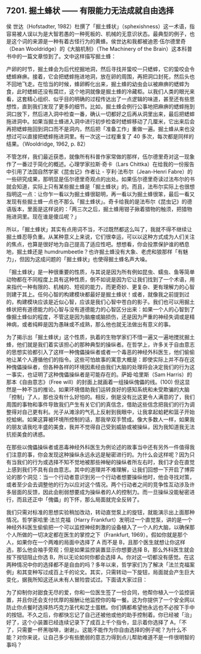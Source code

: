 ## 7201. 掘土蜂状 —— 有限能力无法成就自由选择

侯 世达（Hofstadter, 1982）杜撰了「掘土蜂状」（sphexishness）这一术语，指容易被人误以为是大智若愚的一种死板的、机械的无意识状态。最典型的例子，也是这个词的来源是一种有着古怪行为的黄蜂。侯世达和我都被迪恩·伍尔德里奇（Dean Wooldridge）的《大脑机制》（The Machinery of the Brain）这本科普书中的一篇文章惊到了。文中这样描写掘土蜂：

产卵的时节，掘土蜂会为后代挖掘地洞，然后寻找并蛰咬一只蟋蟀，它的蛰咬会令蟋蟀麻痹。接着，它会把蟋蟀拖进地洞，放在卵的周围，再把洞口封死，然后头也不回地飞走。在恰当的时候，蜂卵孵化出来，掘土蜂的幼虫会以被麻痹的蟋蟀为食，此时蟋蟀还没有腐烂，这个地洞就像是掘土蜂的冷藏柜。以我们人类的眼光来看，这套精心组织、似乎目的明确的过程传达出了一点逻辑的味道，甚至还有些思想性，直到我们发现了更多的细节。比如，掘土蜂会例行公事地把麻痹的蟋蟀拖到洞口放下，然后进入洞中检查一番，确认一切都好之后再从洞里出来，最后把蟋蟀拖进洞中。如果当掘土蜂进入洞中进行初步检查时蟋蟀移动了几厘米，它出来后会再把蟋蟀拖回到洞口而不是洞内，然后把「准备工作」重做一遍。掘土蜂从来也没想过可以直接把蟋蟀拖进洞里。有一次这一过程重复了 40 多次，每次都是同样的结果。（Wooldridge, 1962, p. 82）

不管怎样，我们最近获悉，就像所有科普作家常做的那样，伍尔德里奇对这一现象作了一番过于简化的概述。心理学家拉斯·奇卡（Lars Chittka）在给我的一份报告中引用了法国自然学家《昆虫记》作者让 - 亨利·法布尔（Jean-Henri Fabre）的一些研究成果，那明显是伍尔德里奇观点的出处。如果伍尔德里奇读过法布尔的书就会知道，实际上只有某些掘土蜂是「掘土蜂状」的。而且，法布尔实际上也很想指明这一点：让你乍一看以为掘土蜂很聪明，再一看以为掘土蜂很笨，最后一看又发现有些掘土蜂一点也不那么「掘土蜂状」。奇卡给我的是法布尔《昆虫记》的德语版本，里面是这样说的：「两三次之后，掘土蜂用钳子揪着猎物的触须，把猎物拖进洞里。现在谁是傻瓜呢？」

所以，「掘土蜂状」其实有点用词不当，不过既然都这么叫了，我就不得不继续让掘土蜂忍辱负重。从某种意义上来说，它们很幸运，可以以这种方式成为人们关注的焦点，也算是很好地为自己提高了适应性吧。想想看，你会投票保护谁的栖息地，掘土蜂还是 humdrumbeetle？也许掘土蜂没有大象、老虎和狼那样「有魅力」，但因为这成问题的「掘土蜂状」也使得掘土蜂名声大噪。

「掘土蜂状」是一种很重要的性质，与其说是因为所有例如昆虫、蠕虫、鱼等简单动物都在不同程度上具有这种性质，倒不如说是因为它让我们找到了一个术语，用来指代一种有限的、机械的、短视的能力，而更奇妙、更复杂、更有理解力的心智则建于其上。任何心智的构建模块都最好是掘土蜂状！或者，就像我之前提到过的，构建模块应该是近似心智，应该是我们心智中苍白的影子。我们也可以用掘土蜂状把有道德能力的心智与没有道德能力的心智区分出来：如果一个人的心智到了像掘土蜂似的程度，不管这是因为脑瘤或脑损伤，还是因为严重的神经失调或是精神病，或者纯粹是因为愚昧或不成熟，那么他也就无法做出有意义的事。

为了揭示出「掘土蜂状」这个性质，执着的生物学家们不惜一遍又一遍地搅扰掘土蜂，他们就是我们着实该担心的那种典型的操纵者。在哲学上，许多关于自由意志的思想实验都引入了这样一种傀儡操纵者或者一个毒恶的神经外科医生，他们偷偷地让某个人遵循他们的指令。这些可怕故事的寓意大概是：即使实际上并不存在这种傀儡操纵者，但各种各样的环境因素经由我们大脑的处理将会决定我们的行为这一事实，也证明了这种傀儡操纵者是可能存在的。萨姆·哈里斯（Sam Harris）的那本《自由意志》（Free will）的封面上就画着一组操纵傀儡的线。(100) 但这显然是一种不当的推论。如果环境借助我们运转良好的感知系统和未受欺骗的大脑「控制」了人，那也没有什么好怕的。相反，倒是没有比这更令人满意的了，我们周围的事物和事件导致我们产生有关它们的真信念，借助这些信念把我们的行为调整得对自己更有利。光子从滩涂的气孔上反射到我眼中，让我拿起蛤耙和篮子开始挖蛤蜊。如果这算被环境所控制的话，那我举双手赞成。像大多数人一样，如果我的朋友请我吃丰盛的美食，我并不觉得自己受到威胁或被操纵，因为我知道我无法抗拒美食的诱惑。

在那些以傀儡操纵者或恶毒神经外科医生为例论述的故事当中还有另外一件值得我们注意的事，你会发现这种操纵永远永远是秘密进行的。为什么会这样呢？因为只有当我们的行为或选择不知不觉地被那些神秘的操纵者所左右时，我们才会在直觉上感到我们不具有自由意志。其中的道理并不难理解，让我们回想一下开启了博弈论的那个洞见：当一个行动者意识到另一个行动者想要操纵他时，他会寻找对策，或者至少会去调整他的行为以应对这个情况。两个行动者之间的竞争性互动涉及许多层面的反馈，因此会削弱想要成为操纵者的人的控制力。而一旦操纵没能秘密进行，而且还正中「傀儡」的下怀，那么局面就完全反转了。

我们只需对标准的思想实验稍加改动，转动直觉泵上的旋钮，就能演示出上面那种情况。哲学家哈里·法兰克福（Harry Frankfurt）发明过一个直觉泵，讲的是一个神经外科医生偷偷把一个可以监控神经刺激的设备植入了一个人的大脑，以确保那个人所做的一切决定都在医生的掌控之下（Frankfurt, 1969）。假如你就是那个人，如果你在一个两难的局面中选择了 A 而不是 B，且那个医生就想让你这样选，那么他会袖手旁观；但是如果监控装置显示你想要选择 B，那么外科医生就会按下按钮阻止你选 B，所以无论如何你都会选择 A。你对这一切都没有感觉。在这两种情况中你的选择都不是自由的吗？多年以来，哲学家们为了解决「法兰克福案例」和其变种写过成百上千的论文。其实，只需转动一下旋钮，局面就会产生巨大变化，据我所知这还从未有人冒险尝试过。下面请大家过目：

为了抑制你对甜食无尽的爱，你和一位医生签了一份合同，他帮你植入一个监控装置，并且你还会支付优厚的报酬让他监控你的每一餐。这为你提供了一个安全网以防止你点餐时选择热巧克力圣代和芝士蛋糕。你们俩都希望他永远也不必按下手中的按钮。不久之后，你都快忘记了自己还被他或他的助手控制着。你已经被「治」好了，这个小装置已经连续记录下了成百上千个指令，显示着你选择了 A，「不了，只需要一杯黑咖啡，谢谢」。这能不能作为你自由选择的例子呢？为什么不能？对你来说，让自己多少有些脆弱的意志力得到点儿帮助难道不是一件很明智的事吗？

